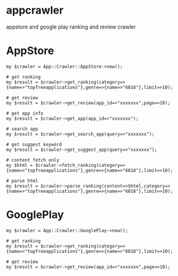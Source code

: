 appcrawler
==========

appstore and google play ranking and review crawler


AppStore
==========

    my $crawler = App::Crawler::AppStore->new();
    
    # get ranking
    my $result = $crawler->get_ranking(category=>{name=>"topfreeapplications"},genre=>{name=>"6018"},limit=>10);
    
    # get review
    my $result = $crawler->get_review(app_id=>"xxxxxxx",page=>10);

    # get app info
    my $result = $crawler->get_app(app_id=>"xxxxxxx");

    # search app
    my $result = $crawler->get_search_app(query=>"xxxxxxx");

    # get suggest keyword
    my $result = $crawler->get_suggest_app(query=>"xxxxxxx");

    # content fetch only
    my $html = $crawler->fetch_ranking(category=>{name=>"topfreeapplications"},genre=>{name=>"6018"},limit=>10);

    # parse html
    my $result = $crawler->parse_ranking(content=>$html,category=>{name=>"topfreeapplications"},genre=>{name=>"6018"},limit=>10);

GooglePlay
==========

    my $crawler = App::Crawler::GooglePlay->new();
    
    # get ranking
    my $result = $crawler->get_ranking(category=>{name=>"topfreeapplications"},genre=>{name=>"6018"},limit=>10);
    
    # get review
    my $result = $crawler->get_review(app_id=>"xxxxxxx",page=>10);
